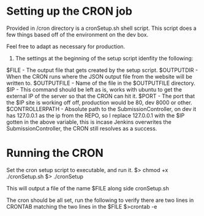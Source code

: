 # Setting up the CRON job

Provided in /cron directory is a cronSetup.sh shell script.
This script does a few things based off of the environment on the dev box.

Feel free to adapt as necessary for production.

1) The settings at the beginning of the setup script idenfity the following:

$FILE - The output file that gets created by the setup script.
$OUTPUTDIR - When the CRON runs where the JSON output file from the website will be written to.
$OUTPUTFILE - Name of the file in the $OUTPUTFILE directory.
$IP - This command should be left as is, works with ubuntu to get the external IP of the server so that the CRON can hit it.
$PORT - The port that the $IP site is working off off, production would be 80, dev 8000 or other.
$CONTROLLERPATH - Absolute path to the SubmissionController, on dev it has 127.0.0.1 as the ip from the REPO, so I replace 127.0.0.1 with the $IP gotten in the above variable, this is incase Jenkins overwrites the SubmissionController, the CRON still resolves as a success.

# Running the CRON

Set the cron setup script to executable, and run it.
$> chmod +x ./cronSetup.sh
$> ./cronSetup

This will output a file of the name $FILE along side cronSetup.sh

The cron should be all set, run the following to verify there are two lines in CRONTAB matching the two lines in the $FILE
$>crontab -e
